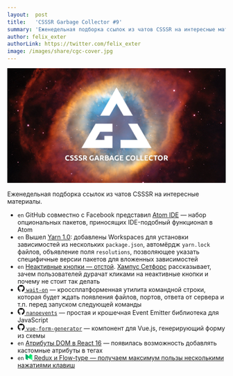 ```yaml
---
layout:  post
title:   'CSSSR Garbage Collector #9'
summary: 'Еженедельная подборка ссылок из чатов CSSSR на интересные материалы'
author: felix_exter
authorLink: https://twitter.com/felix_exter
image: /images/share/cgc-cover.jpg
---
```


[github]: /images/icons/github.png
[medium]: /images/icons/medium.png
[yt]: /images/icons/youtube.png

![CSSSR Garbage Collector](/images/share/cgc-cover.jpg)

Еженедельная подборка ссылок из чатов CSSSR на интересные материалы.

- `en` GitHub совместно с Facebook представил [Atom IDE](https://ide.atom.io/) — набор опциональных пакетов, приносящих IDE-подобный функционал в Atom
- `en` Вышел [Yarn 1.0](https://code.facebook.com/posts/274518539716230): добавлены Workspaces для установки зависимостей из нескольких `package.json`, автомёрдж `yarn.lock` файлов, объявление поля `resolutions`, позволяющее указать специфичные версии пакетов для вложенных зависимостей
- `en` [Неактивные кнопки — отстой](https://axesslab.com/disabled-buttons-suck). [Хампус Сетфорс](https://twitter.com/hampelusken) рассказывает, зачем пользователей дурачат кликами на неактивные кнопки и почему не стоит так делать
- [![github] `wait-on`](https://github.com/jeffbski/wait-on) — кроссплатформенная утилита командной строки, которая будет ждать появления файлов, портов, ответа от сервера и т.п. перед запуском следующей команды
- [![github] `nanoevents`](https://github.com/ai/nanoevents) — простая и крошечная Event Emitter библиотека для JavaScript
- [![github] `vue-form-generator`](https://github.com/icebob/vue-form-generator) — компонент для Vue.js, генерирующий форму из схемы
- `en` [Атрибуты DOM в React 16](https://facebook.github.io/react/blog/2017/09/08/dom-attributes-in-react-16.html) — появилась возможность добавлять кастомные атрибуты в тегах
- `en` [![medium] Redux и Flow-type — получаем максимум пользы несколькими нажатиями клавиш](https://medium.com/@fox/talk-the-state-of-the-web-3e12f8e413b3)
